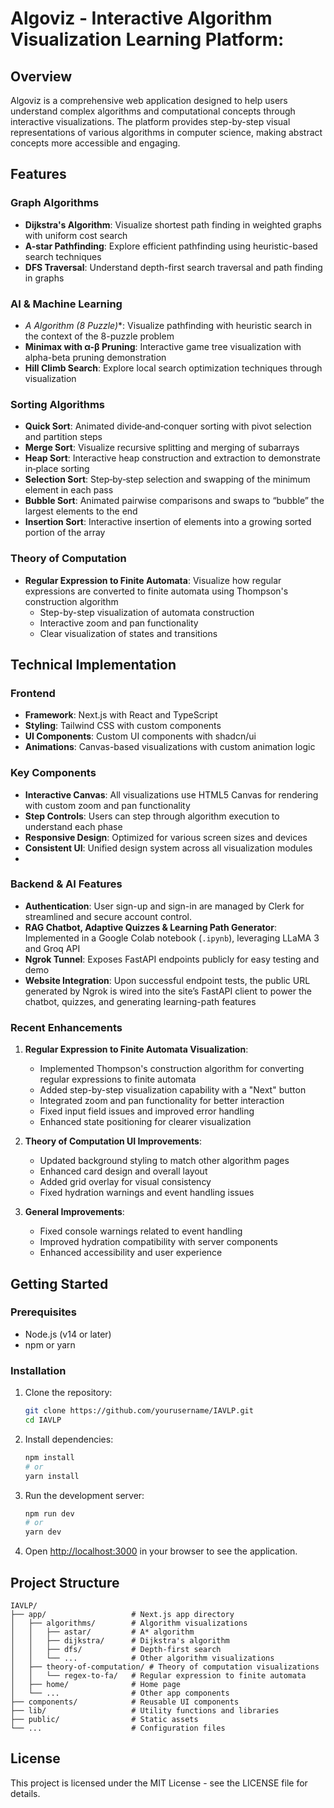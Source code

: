 # Algoviz - Interactive Algorithm Visualization Learning Platform:

## Overview

Algoviz is a comprehensive web application designed to help users understand complex algorithms and computational concepts through interactive visualizations. The platform provides step-by-step visual representations of various algorithms in computer science, making abstract concepts more accessible and engaging.

## Features

### Graph Algorithms

- **Dijkstra's Algorithm**: Visualize shortest path finding in weighted graphs with uniform cost search
- **A-star Pathfinding**: Explore efficient pathfinding using heuristic-based search techniques
- **DFS Traversal**: Understand depth-first search traversal and path finding in graphs

### AI & Machine Learning

- **A* Algorithm (8 Puzzle)**: Visualize pathfinding with heuristic search in the context of the 8-puzzle problem
- **Minimax with α-β Pruning**: Interactive game tree visualization with alpha-beta pruning demonstration
- **Hill Climb Search**: Explore local search optimization techniques through visualization

### Sorting Algorithms

- **Quick Sort**: Animated divide‑and‑conquer sorting with pivot selection and partition steps  
- **Merge Sort**: Visualize recursive splitting and merging of subarrays  
- **Heap Sort**: Interactive heap construction and extraction to demonstrate in‑place sorting
- **Selection Sort**: Step‑by‑step selection and swapping of the minimum element in each pass
- **Bubble Sort**: Animated pairwise comparisons and swaps to “bubble” the largest elements to the end
- **Insertion Sort**: Interactive insertion of elements into a growing sorted portion of the array   

### Theory of Computation

- **Regular Expression to Finite Automata**: Visualize how regular expressions are converted to finite automata using Thompson's construction algorithm
  - Step-by-step visualization of automata construction
  - Interactive zoom and pan functionality
  - Clear visualization of states and transitions

## Technical Implementation

### Frontend

- **Framework**: Next.js with React and TypeScript
- **Styling**: Tailwind CSS with custom components
- **UI Components**: Custom UI components with shadcn/ui
- **Animations**: Canvas-based visualizations with custom animation logic

### Key Components

- **Interactive Canvas**: All visualizations use HTML5 Canvas for rendering with custom zoom and pan functionality
- **Step Controls**: Users can step through algorithm execution to understand each phase
- **Responsive Design**: Optimized for various screen sizes and devices
- **Consistent UI**: Unified design system across all visualization modules
- 
### Backend & AI Features

- **Authentication**: User sign-up and sign-in are managed by Clerk for streamlined and secure account control.
- **RAG Chatbot, Adaptive Quizzes & Learning Path Generator**: Implemented in a Google Colab notebook (`.ipynb`), leveraging LLaMA 3 and Groq API  
- **Ngrok Tunnel**: Exposes FastAPI endpoints publicly for easy testing and demo  
- **Website Integration**: Upon successful endpoint tests, the public URL generated by Ngrok is wired into the site’s FastAPI client to power the chatbot, quizzes, and generating learning-path features

### Recent Enhancements

1. **Regular Expression to Finite Automata Visualization**:
   - Implemented Thompson's construction algorithm for converting regular expressions to finite automata
   - Added step-by-step visualization capability with a "Next" button
   - Integrated zoom and pan functionality for better interaction
   - Fixed input field issues and improved error handling
   - Enhanced state positioning for clearer visualization

2. **Theory of Computation UI Improvements**:
   - Updated background styling to match other algorithm pages
   - Enhanced card design and overall layout
   - Added grid overlay for visual consistency
   - Fixed hydration warnings and event handling issues

3. **General Improvements**:
   - Fixed console warnings related to event handling
   - Improved hydration compatibility with server components
   - Enhanced accessibility and user experience

## Getting Started

### Prerequisites

- Node.js (v14 or later)
- npm or yarn

### Installation

1. Clone the repository:
   ```bash
   git clone https://github.com/yourusername/IAVLP.git
   cd IAVLP
   ```

2. Install dependencies:
   ```bash
   npm install
   # or
   yarn install
   ```

3. Run the development server:
   ```bash
   npm run dev
   # or
   yarn dev
   ```

4. Open [http://localhost:3000](http://localhost:3000) in your browser to see the application.

## Project Structure

```
IAVLP/
├── app/                   # Next.js app directory
│   ├── algorithms/        # Algorithm visualizations
│   │   ├── astar/         # A* algorithm
│   │   ├── dijkstra/      # Dijkstra's algorithm
│   │   ├── dfs/           # Depth-first search
│   │   └── ...            # Other algorithm visualizations
│   ├── theory-of-computation/ # Theory of computation visualizations
│   │   └── regex-to-fa/   # Regular expression to finite automata
│   ├── home/              # Home page
│   └── ...                # Other app components
├── components/            # Reusable UI components
├── lib/                   # Utility functions and libraries
├── public/                # Static assets
└── ...                    # Configuration files
```


## License

This project is licensed under the MIT License - see the LICENSE file for details.
